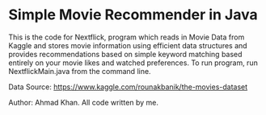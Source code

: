 # Simple Movie Recommender in Java
This is the code for Nextflick, program which reads in Movie Data from Kaggle and stores movie information using efficient data structures and provides recommendations based on simple keyword matching based entirely on your movie likes and watched preferences. To run program, run NextflickMain.java from the command line.

Data Source: https://www.kaggle.com/rounakbanik/the-movies-dataset

Author: Ahmad Khan. All code written by me. 

